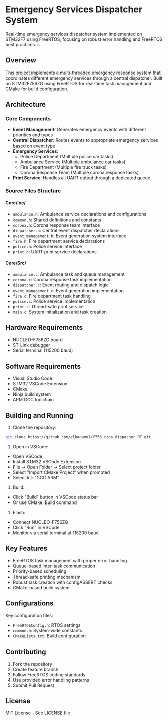 # Emergency Services Dispatcher System

Real-time emergency services dispatcher system implemented on STM32F7 using FreeRTOS, focusing on robust error handling and FreeRTOS best practices.
s

## Overview

This project implements a multi-threaded emergency response system that coordinates different emergency services through a central dispatcher. Built on STM32F756ZG using FreeRTOS for real-time task management and CMake for build configuration.

## Architecture

### Core Components

- **Event Management**: Generates emergency events with different priorities and types
- **Central Dispatcher**: Routes events to appropriate emergency services based on event type
- **Emergency Services**:
  - Police Department (Multiple police car tasks)
  - Ambulance Service (Multiple ambulance car tasks)
  - Fire Department (Multiple fire truck tasks)
  - Corona Response Team (Multiple corona response tasks)
- **Print Service**: Handles all UART output through a dedicated queue

### Source Files Structure

#### Core/Inc/

- `ambulance.h`: Ambulance service declarations and configurations
- `common.h`: Shared definitions and constants
- `corona.h`: Corona response team interface
- `dispatcher.h`: Central event dispatcher declarations
- `event_management.h`: Event generation system interface
- `fire.h`: Fire department service declarations
- `police.h`: Police service interface
- `print.h`: UART print service declarations

#### Core/Src/

- `ambulance.c`: Ambulance task and queue management
- `corona.c`: Corona response task implementation
- `dispatcher.c`: Event routing and dispatch logic
- `event_management.c`: Event generation implementation
- `fire.c`: Fire department task handling
- `police.c`: Police service implementation
- `print.c`: Thread-safe print service
- `main.c`: System initialization and task creation

## Hardware Requirements

- NUCLEO-F756ZG board
- ST-Link debugger
- Serial terminal (115200 baud)

## Software Requirements

- Visual Studio Code
- STM32 VSCode Extension
- CMake
- Ninja build system
- ARM GCC toolchain

## Building and Running

1. Clone the repository:

```bash
git clone https://github.com/elkanamol/f756_rtos_dispacher_RT.git
```

1. Open in VSCode:

- Open VSCode
- Install STM32 VSCode Extension
- File -> Open Folder -> Select project folder
- Select "Import CMake Project" when prompted
- Select kit: "GCC ARM"

1. Build:

- Click "Build" button in VSCode status bar
- Or use CMake: Build command

1. Flash:

- Connect NUCLEO-F756ZG
- Click "Run" in VSCode
- Monitor via serial terminal at 115200 baud

## Key Features

- FreeRTOS task management with proper error handling
- Queue-based inter-task communication
- Priority-based scheduling
- Thread-safe printing mechanism
- Robust task creation with configASSERT checks
- CMake-based build system

## Configurations

Key configuration files:

- `FreeRTOSConfig.h`: RTOS settings
- `common.h`: System-wide constants
- `CMakeLists.txt`: Build configuration

## Contributing

1. Fork the repository
2. Create feature branch
3. Follow FreeRTOS coding standards
4. Use provided error handling patterns
5. Submit Pull Request

## License

MIT License - See LICENSE file
